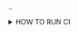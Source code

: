 ..

<details>
  <summary>HOW TO RUN CI</summary>
---

  By default all the checks will be run automatically. Furthermore, when changing website related stuff, the preview will be generated by netlify bot.

  ### Heavy tests
  If you want full blown tests that include also more than 2-cluster scenario, add `heavy-tests` label on this PR.

  ### Debug tests
  If the test suite is failing for you, you may want to try triggering `Re-run all jobs` (top right) with [debug logging](https://docs.github.com/actions/monitoring-and-troubleshooting-workflows/enabling-debug-logging) enabled. This will also add make the [print debug](/k8gb-io/k8gb/blob/master/.github/actions/print-debug/action.yaml) action more verbose.

</details>
